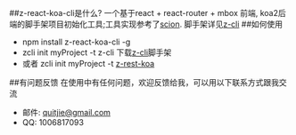 ##z-react-koa-cli是什么?
一个基于react + react-router + mbox 前端, koa2后端的脚手架项目初始化工具;工具实现参考了[scion](https://github.com/jrainlau/scion).
脚手架详见[z-cli](https://github.com/zhonggithub/z-cli)
##如何使用

* npm install z-react-koa-cli -g
* zcli init myProject -t z-cli 下载[z-cli](https://github.com/zhonggithub/z-cli.git)脚手架
* 或者 zcli init myProject -t [z-rest-koa](https://github.com/zhonggithub/z-rest-koa.git)

##有问题反馈
在使用中有任何问题，欢迎反馈给我，可以用以下联系方式跟我交流

* 邮件: quitjie@gmail.com
* QQ: 1006817093